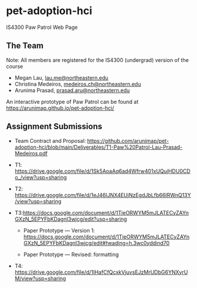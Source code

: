 # pet-adoption-hci
IS4300 Paw Patrol Web Page

## The Team 
Note: All members are registered for the IS4300 (undergrad) version of the course
- Megan Lau, lau.me@northeastern.edu
- Christina Medeiros, medeiros.ch@northeastern.edu
- Arunima Prasad, prasad.aru@northeastern.edu

An interactive prototype of Paw Patrol can be found at https://arunimap.github.io/pet-adoption-hci/

## Assignment Submissions
- Team Contract and Proposal: https://github.com/arunimap/pet-adoption-hci/blob/main/Deliverables/T1-Paw%20Patrol-Lau-Prasad-Medeiros.pdf

- T1: https://drive.google.com/file/d/1Sk5AoaAq6ad4Wfrw401xUQujHDU0CDo_/view?usp=sharing

- T2: https://drive.google.com/file/d/1eJ46IJNX4EUjNzEgdJbLfb66IRWnQ13Y/view?usp=sharing

- T3:https://docs.google.com/document/d/1TieORWYM5mJLATECyZAYnGXzN_5EPYFbKDagnI3wjcg/edit?usp=sharing

    - Paper Prototype — Version 1: https://docs.google.com/document/d/1TieORWYM5mJLATECyZAYnGXzN_5EPYFbKDagnI3wjcg/edit#heading=h.3wc0yddind70

    - Paper Prototype — Revised: formatting

- T4: https://drive.google.com/file/d/1IHafCfQcxkVjuvsEJzMrUDbG6YNXyrUM/view?usp=sharing
